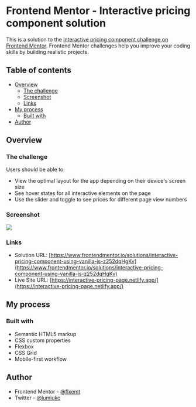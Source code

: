 # Frontend Mentor - Interactive pricing component solution

This is a solution to the [Interactive pricing component challenge on Frontend Mentor](https://www.frontendmentor.io/challenges/interactive-pricing-component-t0m8PIyY8). Frontend Mentor challenges help you improve your coding skills by building realistic projects.

## Table of contents

- [Overview](#overview)
  - [The challenge](#the-challenge)
  - [Screenshot](#screenshot)
  - [Links](#links)
- [My process](#my-process)
  - [Built with](#built-with)
- [Author](#author)

## Overview

### The challenge

Users should be able to:

- View the optimal layout for the app depending on their device's screen size
- See hover states for all interactive elements on the page
- Use the slider and toggle to see prices for different page view numbers

### Screenshot

![](https://i.imgur.com/3S0Bkba.png)

### Links

- Solution URL: [https://www.frontendmentor.io/solutions/interactive-pricing-component-using-vanilla-js-z252dqHgKv](https://www.frontendmentor.io/solutions/interactive-pricing-component-using-vanilla-js-z252dqHgKv)
- Live Site URL: [https://interactive-pricing-page.netlify.app/](https://interactive-pricing-page.netlify.app/)

## My process

### Built with

- Semantic HTML5 markup
- CSS custom properties
- Flexbox
- CSS Grid
- Mobile-first workflow

## Author

- Frontend Mentor - [@flxemt](https://www.frontendmentor.io/profile/flxemt)
- Twitter - [@lumiuko](https://www.twitter.com/lumiuko)
